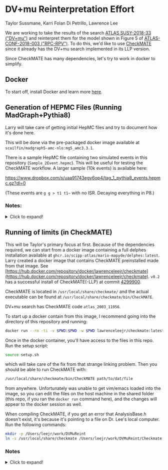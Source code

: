 # DV+mu Reinterpretation Effort

Taylor Sussmane, Karri Folan Di Petrillo, Lawrence Lee

We are working to take the results of the search [ATLAS SUSY-2018-33 ("DV+mu")](
https://atlas.web.cern.ch/Atlas/GROUPS/PHYSICS/PAPERS/SUSY-2018-33/) and reinterpret them for the model shown in Figure 5 of [ATLAS-CONF-2018-003 ("RPC-RPV")](https://atlas.web.cern.ch/Atlas/GROUPS/PHYSICS/CONFNOTES/ATLAS-CONF-2018-003/). To do this, we'd like to use [CheckMATE](checkmate.hepforge.org) since it already has the DV+mu search implemented in its LLP version.

Since CheckMATE has many dependencies, let's try to work in docker to simplify.

## Docker

To start off, install Docker and learn more [here](https://www.docker.com/101-tutorial).

## Generation of HEPMC Files (Running MadGraph+Pythia8)

Larry will take care of getting initial HepMC files and try to document how it's done here.

This will be done via the pre-packaged docker image available at `scailfin/madgraph5-amc-nlo:mg5_amc3.3.1`.

There is a sample HepMC file containing two simulated events in this repository (`Sample_2Event.hepmc`). This will be useful for testing the CheckMATE workflow. A larger sample (10k events) is available here:

https://www.dropbox.com/s/uaa91743egy6op4/tag_1_pythia8_events.hepmc.gz?dl=0

(These events are `g g > t1 t1~` with no ISR. Decaying everything in P8.)

### Notes:

<details>
  <summary>Click to expand!</summary>
  
      Initial MG commands.

      Start container
      ```
      docker run --rm -ti -v $PWD:$PWD -w $PWD scailfin/madgraph5-amc-nlo:mg5_amc3.3.1
      ```

      If you haven't done it yet in the docker image, you'll need to download a PDF set:

      ```bash
      lhapdf get NNPDF23_lo_as_0130_qed
      ```

      Start MG with

      ```
      mg5_aMC
      ```

      Then in there, you can run 

      ```madgraph

      # (you don't have to do this if you obtained RPVMSSM_UFO from this repo)
      # convert model ./RPVMSSM_UFO/RPVMSSM_UFO/

      import model ./RPVMSSM_UFO/RPVMSSM_UFO/

      generate p p > t1 t1~
      add process p p > t1 t1~ j
      add process p p > t1 t1~ j j
      output RPVStop
      launch

      # This is currently throwing an error when trying to have P8 on.
      # RuntimeError : Info file not found for PDF set 'NNPDF23_lo_as_0130_qed'
      # I've tried running at the madgraph prompt: install lhapdf6 but that doesn't seem to solve the issue

      lhapdf get NNPDF23_lo_as_0130_qed # this is needed at ther terminal

      decay t1 > t n1, (n1 > t b s)
      decay t1~ > t~ n1, (n1 > t b s)

      ```

      madspin card:
      ```
      set max_weight_ps_point 400  # number of PS to estimate the maximum for each event
      decay t1 > t n1
      decay t1~ > t~ n1
      decay n1 > t b s
      decay t > w+ b, w+ > all all
      decay t~ > w- b~, w- > all all
      decay w+ > all all
      decay w- > all all
      decay z > all all
      launch
      ```

      * I'm able to run with up to 1 extra parton in the matrix element
      * Got a working job by producing just the stops in the ME. Tried MadSpin but couldn't get it to actually give the correct decays in the end. The thing that works in the end is hard-coding the decays in the param card so that they overwrite P8's internal SUSY model decays, and then let P8 do the (3-body) decays.

      Running the container:
      ```bash
      docker run --rm -ti -v $PWD:$PWD -w $PWD scailfin/madgraph5-amc-nlo:mg5_amc3.3.1
      ```

</details>


## Running of limits (in CheckMATE)

This will be Taylor's primary focus at first. Because of the dependencies required, we can start from a docker image containing a full delphes installation available at `ghcr.io/scipp-atlas/mario-mapyde/delphes:latest`. Larry created a docker image that contains CheckMATE preinstalled made from that image. See [https://hub.docker.com/repository/docker/lawrenceleejr/checkmate](https://hub.docker.com/repository/docker/lawrenceleejr/checkmate). `v0.2` has a successful install of CheckMATE(-LLP) at commit [4299900](https://github.com/CheckMATE2/checkmate2-LLP/tree/4299900a98a38100c31bf75222a03d3494c39714).

CheckMATE is located in `/usr/local/share/checkmate/` and the actual executable can be found at `/usr/local/share/checkmate/bin/CheckMATE`.

DV+mu search has CheckMATE code `atlas_2003_11956`.

To start up a docker contain from this image, I recommend going into the directory of this repository and running:

```bash
docker run --rm -ti -v $PWD:$PWD -w $PWD lawrenceleejr/checkmate:latest
```

Once in the docker container, you'll have access to the files in this repo. Run the setup script:

```bash
source setup.sh
```

which will take care of the fix from that strange linking problem. Then you should be able to run CheckMATE with:

```bash
/usr/local/share/checkmate/bin/CheckMATE path/to/dat/file
```

from anywhere. Unfortunately was unable to get vim/emacs loaded into the image, so you can edit the files on the host machine in the shared folder (this repo, if you ran the `docker run` command here), and the changes will appear to the docker session as well.

When compiling CheckMATE, if you get an error that AnalysisBase.h doesn't exist, it's because it's pointing to a file on Dr. Lee's local computer. Run the following commands:

```bash
mkdir -p /Users/leejr/work/DVMuReint
ln -s /usr/local/share/checkmate /Users/leejr/work/DVMuReint/Checkmate
```


### Notes

<details>
  <summary>Click to expand!</summary>


      ```
      root@99d461f91cd0:/Users/leejr/work/DVMuReint# python -V
      Python 2.7.18
      root@99d461f91cd0:/Users/leejr/work/DVMuReint# root-config --prefix --has-minuit2
      /opt/root yes
      root@99d461f91cd0:/Users/leejr/work/DVMuReint# ls /usr/local/share/delphes/delphes/
      ```

      Building HepMC (instructions from `INSTALL.cmake`):

      ```bash
      cmake -DCMAKE_INSTALL_PREFIX=/usr/local/share/HepMC-2/ \
            -Dmomentum:STRING=GEV \
            -Dlength:STRING=MM \
            ../HepMC-2.06.11/
      make
      make test
      make install
      ```

      Building CheckMate:

      ```bash
      wget https://github.com/CheckMATE2/checkmate2-LLP/archive/refs/tags/LLP.tar.gz
      # This didn't compile. Trying commit 4299900 (which is current HEAD)
      # Also didn't. Trying ed3e43c.
      # Also didn't. Trying 62e1702.
      # Hrm. Got 4299900 to work with a fresh checkout and building with only one proc. make -j1
      tar -xzf LLP.tar.gz
      mv checkmate2-LLP-LLP/ checkmate2-LLP
      mv -T checkmate2-LLP /usr/local/share/checkmate/
      cd /usr/local/share/checkmate/

      apt-get install autoconf libtool automake
      autoconf
      automake
      ./configure --with-rootsys=/opt/root/ --with-delphes=/usr/local/share/delphes/delphes/ --with-hepmc=/usr/local/share/HepMC-2/
      make

      # I then moved everything to /usr/local/share/checkmate and successfully tested the installation with

      cd /usr/local/share/checkmate/bin
      ./CheckMATE -n example -ev=example_run_cards/auxiliary/testfile.hep -xs="1 fb" -wp8

      ```


</details>

